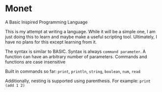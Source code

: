 # Monet
A Basic Inspired Programming Language

This is my attempt at writing a language. While it will be a simple one, I am just doing this to learn and maybe make a useful scripting tool. Ultimately, I have no plans for this except learning from it.

The syntax is similar to BASIC. Syntax is always 
`command parameter`. A function can have an arbitrary number of parameters. Commands and functions are case insensitive

Built in commands so far:
`print`, `println`, `string`, `boolean`, `num`, `read`

Additionally, nesting is supported using parenthesis. For example:
`print (add 1 2)`
